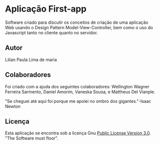 # Aplicação First-app

Software criado para discutir os conceitos de criação de uma aplicação Web usando o Design Pattern Model-View-Controller, bem como o uso do Javascript tanto no cliente quanto no servidor.

## Autor
Lilian Paula Lima de maria

## Colaboradores
Foi criado com a ajuda dos seguintes colaboradores: Wellington Wagner Ferreira Sarmento, Daniel Amorim, Vaneska Sousa, e Mattheus Del Vianple.

"Se cheguei até aqui foi porque me apoiei no ombro dos gigantes."-Isaac Newton
## Licença

Esta aplicação se encontra sob a licença Gnu [Public License Version 3.0](https://github.com/wwagner33/first-app2/blob/main/LICENSE). "The Software must floor".
